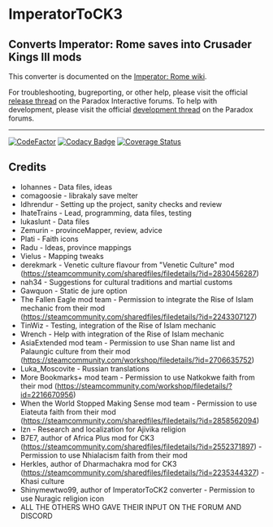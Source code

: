 # ImperatorToCK3
## Converts Imperator: Rome saves into Crusader Kings III mods

This converter is documented on the [Imperator: Rome wiki](https://imperator.paradoxwikis.com/Imperator_To_CK3_Converter).

For troubleshooting, bugreporting, or other help, please visit the official [release thread](https://forum.paradoxplaza.com/forum/threads/imperator-to-ck3-release-thread.1415172/) on the Paradox Interactive forums.
To help with development, please visit the official [development thread](https://forum.paradoxplaza.com/forum/threads/imperator-to-ck3-development-thread.1415175/) on the Paradox forums.

---

[![CodeFactor](https://www.codefactor.io/repository/github/paradoxgameconverters/imperatortock3/badge/master)](https://www.codefactor.io/repository/github/paradoxgameconverters/imperatortock3/overview/master)
[![Codacy Badge](https://app.codacy.com/project/badge/Grade/8a9f106c7b9a43faa37ad74b5897edc5)](https://www.codacy.com/gh/ParadoxGameConverters/ImperatorToCK3/dashboard?utm_source=github.com&amp;utm_medium=referral&amp;utm_content=ParadoxGameConverters/ImperatorToCK3&amp;utm_campaign=Badge_Grade)
[![Coverage Status](https://coveralls.io/repos/github/ParadoxGameConverters/ImperatorToCK3/badge.svg?branch=master)](https://coveralls.io/github/ParadoxGameConverters/ImperatorToCK3?branch=master)

## Credits
- Iohannes - Data files, ideas
- comagoosie - librakaly save melter
- Idhrendur - Setting up the project, sanity checks and review
- IhateTrains - Lead, programming, data files, testing
- lukaslunt - Data files
- Zemurin - provinceMapper, review, advice
- Plati - Faith icons
- Radu - Ideas, province mappings
- Vielus - Mapping tweaks
- derekmark - Venetic culture flavour from "Venetic Culture" mod (https://steamcommunity.com/sharedfiles/filedetails/?id=2830456287)
- nah34 - Suggestions for cultural traditions and martial customs
- Gawquon - Static de jure option
- The Fallen Eagle mod team - Permission to integrate the Rise of Islam mechanic from their mod (https://steamcommunity.com/sharedfiles/filedetails/?id=2243307127)
- TinWiz - Testing, integration of the Rise of Islam mechanic
- Wrench - Help with integration of the Rise of Islam mechanic
- AsiaExtended mod team - Permission to use Shan name list and Palaungic culture from their mod (https://steamcommunity.com/workshop/filedetails/?id=2706635752)
- Luka_Moscovite - Russian translations
- More Bookmarks+ mod team - Permission to use Natkokwe faith from their mod (https://steamcommunity.com/workshop/filedetails/?id=2216670956)
- When the World Stopped Making Sense mod team - Permission to use Eiateuta faith from their mod (https://steamcommunity.com/sharedfiles/filedetails/?id=2858562094)
- Izn - Research and localization for Ajivika religion
- B7E7, author of Africa Plus mod for CK3 (https://steamcommunity.com/sharedfiles/filedetails/?id=2552371897) - Permission to use Nhialacism faith from their mod
- Herkles, author of Dharmachakra mod for CK3 (https://steamcommunity.com/sharedfiles/filedetails/?id=2235344327) - Khasi culture
- Shinymewtwo99, author of ImperatorToCK2 converter - Permission to use Nuragic religion icon
- ALL THE OTHERS WHO GAVE THEIR INPUT ON THE FORUM AND DISCORD